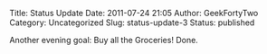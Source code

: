 Title: Status Update
Date: 2011-07-24 21:05
Author: GeekFortyTwo
Category: Uncategorized
Slug: status-update-3
Status: published

Another evening goal: Buy all the Groceries! Done.
